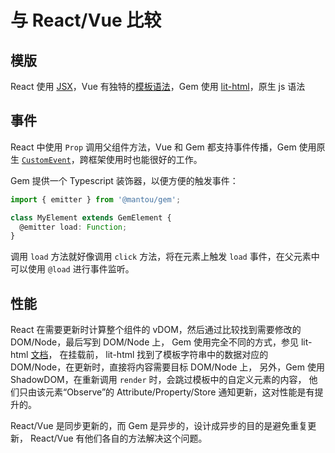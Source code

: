 # 与 React/Vue 比较

## 模版

React 使用 [JSX](https://reactjs.org/docs/introducing-jsx.html)，Vue 有独特的[模板语法](https://vuejs.org/v2/guide/syntax.html)，Gem 使用 [lit-html](https://github.com/Polymer/lit-html)，原生 js 语法

## 事件

React 中使用 `Prop` 调用父组件方法，Vue 和 Gem 都支持事件传播，Gem 使用原生 [`CustomEvent`](https://developer.mozilla.org/en-US/docs/Web/API/CustomEvent/CustomEvent)，跨框架使用时也能很好的工作。

Gem 提供一个 Typescript 装饰器，以便方便的触发事件：

```ts
import { emitter } from '@mantou/gem';

class MyElement extends GemElement {
  @emitter load: Function;
}
```

调用 `load` 方法就好像调用 `click` 方法，将在元素上触发 `load` 事件，在父元素中可以使用 `@load` 进行事件监听。

## 性能

React 在需要更新时计算整个组件的 vDOM，然后通过比较找到需要修改的 DOM/Node，最后写到 DOM/Node 上，
Gem 使用完全不同的方式，参见 lit-html [文档](https://github.com/Polymer/lit-html/wiki/How-it-Works)，
在挂载前， lit-html 找到了模板字符串中的数据对应的 DOM/Node，在更新时，直接将内容需要目标 DOM/Node 上，
另外，Gem 使用 ShadowDOM，在重新调用 `render` 时，会跳过模板中的自定义元素的内容，
他们只由该元素“Observe”的 Attribute/Property/Store 通知更新，这对性能是有提升的。

React/Vue 是同步更新的，而 Gem 是异步的，设计成异步的目的是避免重复更新，
React/Vue 有他们各自的方法解决这个问题。

